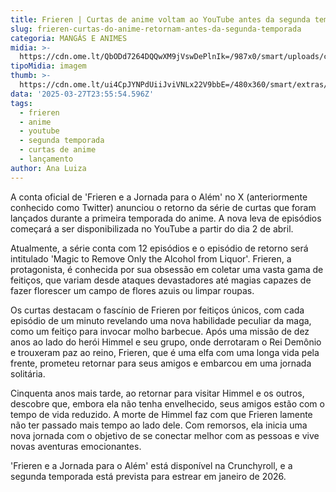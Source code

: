 ```yaml
---
title: Frieren | Curtas de anime voltam ao YouTube antes da segunda temporada
slug: frieren-curtas-do-anime-retornam-antes-da-segunda-temporada
categoria: MANGÁS E ANIMES
midia: >-
  https://cdn.ome.lt/QbODd7264DQQwXM9jVswDePlnIk=/987x0/smart/uploads/conteudo/fotos/Design_sem_nome_-_2025-03-27T200753.527.png
tipoMidia: imagem
thumb: >-
  https://cdn.ome.lt/ui4CpJYNPdUiiJviVNLx22V9bbE=/480x360/smart/extras/conteudos/Design_sem_nome_-_2025-03-27T200753.527.png
data: '2025-03-27T23:55:54.596Z'
tags:
  - frieren
  - anime
  - youtube
  - segunda temporada
  - curtas de anime
  - lançamento
author: Ana Luiza
---
```


A conta oficial de 'Frieren e a Jornada para o Além' no X (anteriormente conhecido como Twitter) anunciou o retorno da série de curtas que foram lançados durante a primeira temporada do anime. A nova leva de episódios começará a ser disponibilizada no YouTube a partir do dia 2 de abril. 

Atualmente, a série conta com 12 episódios e o episódio de retorno será intitulado 'Magic to Remove Only the Alcohol from Liquor'. Frieren, a protagonista, é conhecida por sua obsessão em coletar uma vasta gama de feitiços, que variam desde ataques devastadores até magias capazes de fazer florescer um campo de flores azuis ou limpar roupas. 

Os curtas destacam o fascínio de Frieren por feitiços únicos, com cada episódio de um minuto revelando uma nova habilidade peculiar da maga, como um feitiço para invocar molho barbecue. Após uma missão de dez anos ao lado do herói Himmel e seu grupo, onde derrotaram o Rei Demônio e trouxeram paz ao reino, Frieren, que é uma elfa com uma longa vida pela frente, prometeu retornar para seus amigos e embarcou em uma jornada solitária. 

Cinquenta anos mais tarde, ao retornar para visitar Himmel e os outros, descobre que, embora ela não tenha envelhecido, seus amigos estão com o tempo de vida reduzido. A morte de Himmel faz com que Frieren lamente não ter passado mais tempo ao lado dele. Com remorsos, ela inicia uma nova jornada com o objetivo de se conectar melhor com as pessoas e vive novas aventuras emocionantes. 

'Frieren e a Jornada para o Além' está disponível na Crunchyroll, e a segunda temporada está prevista para estrear em janeiro de 2026.
